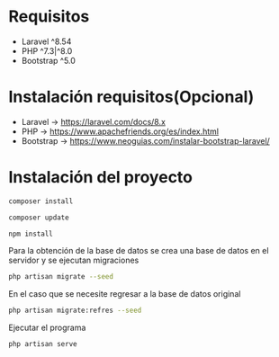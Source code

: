 # Requisitos
* Laravel ^8.54
* PHP ^7.3|^8.0
* Bootstrap ^5.0

# Instalación requisitos(Opcional)
* Laravel -> https://laravel.com/docs/8.x
* PHP -> https://www.apachefriends.org/es/index.html
* Bootstrap -> https://www.neoguias.com/instalar-bootstrap-laravel/

# Instalación del proyecto

```.bash
composer install
```
```.bash
composer update
```
```.bash
npm install
```

Para la obtención de la base de datos se crea una base de datos en el servidor y se ejecutan migraciones

```.bash
php artisan migrate --seed
```

En el caso que se necesite regresar a la base de datos original

```.bash
php artisan migrate:refres --seed
```


Ejecutar el programa

```.bash
php artisan serve
```
